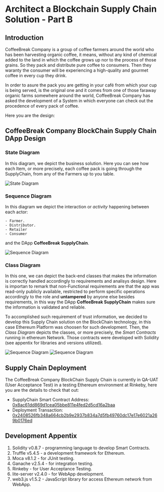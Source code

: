 # Architect a Blockchain Supply Chain Solution - Part B

## Introduction

CoffeeBreak Company is a group of coffee farmers around the world who has been harvesting organic coffee, it means, without any kind of chemical added to the land in which the coffee grows up nor to the process of those grains. So they pack and distribute pure coffee to consumers. Then they waranty the consumer will be experiencing a high-quality and gourmet coffee in every cup they drink.

In order to asure the pack you are getting in your café from which your cup is being served, is the original one and it comes from one of those faraway organic farms somewhere around the world, CoffeeBreak Company has asked the development of a System in which everyone can check out the procedence of every pack of coffee.

Here you are the design:

## CoffeeBreak Company BlockChain Supply Chain DApp Design

### State Diagram

In this diagram, we depict the business solution. Here you can see how each Item, or more precisely, each coffee pack is going through the SupplyChain, from any of the Farmers up to you table.

![State Diagram](designDocs/state-diagram.jpg)

### Sequence Diagram

In this diagram we depict the interaction or *activity* happening between each actor:

	- Farmer.
	- Distributor.
	- Retailer
	- Consumer

and the DApp **CoffeeBreak SupplyChain**.

![Sequence Diagram](designDocs/sequence-diagram.jpg)

### Class Diagram

In this one, we can depict the back-end classes that makes the information is correctly handled accordingly to requirements and analisys design. Here is importan to remark that non-Functional requirements are that the app was read-only publicly available, restricted to perform specific operations accordingly to the role and **untampered** by anyone else besides requirements, in this way the DApp **CoffeeBreak SupplyChain** makes sure the information is validated and reliable.

To accomplished such requirement of trust information, we decided to develop this Supply Chain solution on the BlockChain technology, in this case Ethereum Platform was choosen for such development. Then, the *Class Diagram* depicts the classes, or more precisely, the *Smart Contracts* running in ethereum Network. Those contracts were developed with Solidity (see appentix for libraries and versions utilized).

![Sequence Diagram](designDocs/class-diagram-1.jpg)
![Sequence Diagram](designDocs/class-diagram-2.jpg)

## Supply Chain Deployment

The CoffeeBreak Company BlockChain Supply Chain is currently in QA-UAT (User Acceptance Test) in a testing Ethereum environment at Rinkeby, here you are the details to check that out:

- SupplyChain Smart Contract Address: [0x8ac61dd869d1cea05bbe811e4fed2d5cd16a2baa](https://rinkeby.etherscan.io/address/0x8ac61dd869d1cea05bbe811e4fed2d5cd16a2baa)
- Deployment Transaction: [0x2408526fb348a664cb2b9e2937b834a7d5fb49760dc17e17e6021a269b0176ed](https://rinkeby.etherscan.io/tx/0x2408526fb348a664cb2b9e2937b834a7d5fb49760dc17e17e6021a269b0176ed)

## Development Appentix

1. Solidity v0.8.7 - programming language to develop Smart Contracts.
2. Truffle v5.4.5 - a development framework for Ethereum.
3. Moca v8.1.2 - for JUnit testing.
2. Ganache v2.5.4 - for integration testing.
3. Rinkeby - for User Acceptance Testing.
4. lite-server v2.4.0 - for WebApp development.
5. web3.js v1.5.2 - JavaScript library for access Ethereum network from WebApp.




